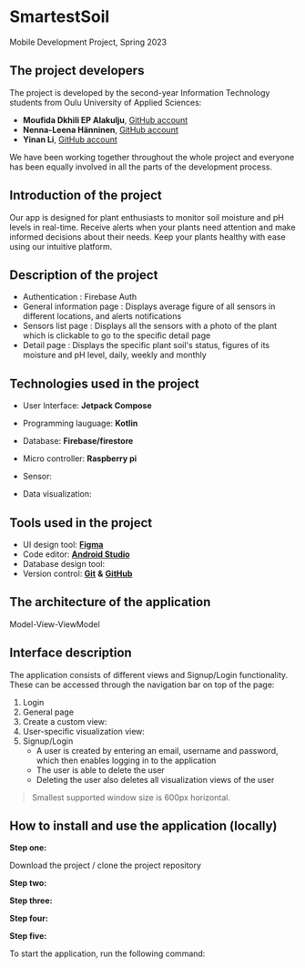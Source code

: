 # SmartestSoil

Mobile Development Project, Spring 2023

## The project developers
The project is developed by the second-year Information Technology students from Oulu University of Applied Sciences:
-  **Moufida Dkhili EP Alakulju**, [GitHub account](https://github.com/mufidaA)
-  **Nenna-Leena Hänninen**, [GitHub account](https://github.com/nennahanninen)
-  **Yinan Li**, [GitHub account](https://github.com/YinanLi1987)

We have been working together throughout the whole project and everyone has been equally involved in all the parts of the development process.

## Introduction of the project
Our app is designed for plant enthusiasts to monitor soil moisture and pH levels in real-time. Receive alerts when your plants need attention and make informed decisions about their needs. Keep your plants healthy with ease using our intuitive platform.

## Description of the project
- Authentication : Firebase Auth
- General information page : Displays average figure of all sensors in different locations, and alerts notifications
- Sensors list page : Displays all the sensors with a photo of the plant which is clickable to go to the specific detail page
- Detail page : Displays the specific plant soil's status, figures of its moisture and pH level, daily, weekly and monthly

## Technologies used in the project
-  User Interface:
   **Jetpack Compose**

-  Programming lauguage:
   **Kotlin**

-  Database:
   **Firebase/firestore**


- Micro controller:
  **Raspberry pi**
- Sensor:

- Data visualization:




## Tools used in the project
-  UI design tool: [**Figma**](https://www.figma.com/)
-  Code editor: [**Android Studio**](https://code.visualstudio.com/)
-  Database design tool:
-  Version control: [**Git**](https://git-scm.com/) **&** [**GitHub**](https://github.com/)

## The architecture of the application

Model-View-ViewModel

## Interface description
The application consists of different views and Signup/Login functionality. These can be accessed through the navigation bar on top of the page:

1. Login
2. General page
3. Create a custom view:
4. User-specific visualization view:
5. Signup/Login
    - A user is created by entering an email, username and password, which then enables logging in to the application
    - The user is able to delete the user
    - Deleting the user also deletes all visualization views of the user

> Smallest supported window size is 600px horizontal.

## How to install and use the application (locally)
**Step one:**

Download the project / clone the project repository

**Step two:**



**Step three:**





**Step four:**





**Step five:**

To start the application, run the following command:
```


```
